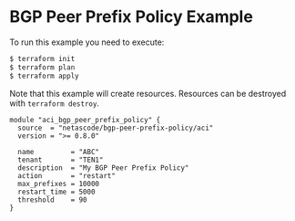 <!-- BEGIN_TF_DOCS -->
# BGP Peer Prefix Policy Example

To run this example you need to execute:

```bash
$ terraform init
$ terraform plan
$ terraform apply
```

Note that this example will create resources. Resources can be destroyed with `terraform destroy`.

```hcl
module "aci_bgp_peer_prefix_policy" {
  source  = "netascode/bgp-peer-prefix-policy/aci"
  version = ">= 0.8.0"

  name         = "ABC"
  tenant       = "TEN1"
  description  = "My BGP Peer Prefix Policy"
  action       = "restart"
  max_prefixes = 10000
  restart_time = 5000
  threshold    = 90
}
```
<!-- END_TF_DOCS -->
